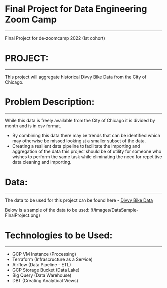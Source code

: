 # Final Project for Data Engineering Zoom Camp
---
Final Project for de-zoomcamp 2022 (1st cohort)


# PROJECT:
---
This project will aggregate historical Divvy Bike Data from the City of Chicago.

# Problem Description:
---
While this data is freely available from the City of Chicago it is divided by month and is in csv format. 
- By combining this data there may be trends that can be identified which may otherwise be missed looking at a smaller subset of the data. 
- Creating a resilient data pipeline to facilitate the importing and aggregation of the data this project should be of utility for someone who wishes to perform the same task while eliminating the need for repetitive data cleaning and importing.

# Data:
---
The data to be used for this project can be found here - [Divvy Bike Data](https://divvy-tripdata.s3.amazonaws.com/index.html)

Below is a sample of the data to be used:
!(/images/DataSample-FinalProject.png)

# Technologies to be Used:
---
- GCP VM Instance (Processing)
- Terraform (Infrascructure as a Service)
- Airflow (Data Pipeline - ETL)
- GCP Storage Bucket (Data Lake)
- Big Query (Data Warehouse)
- DBT (Creating Analytical Views)

